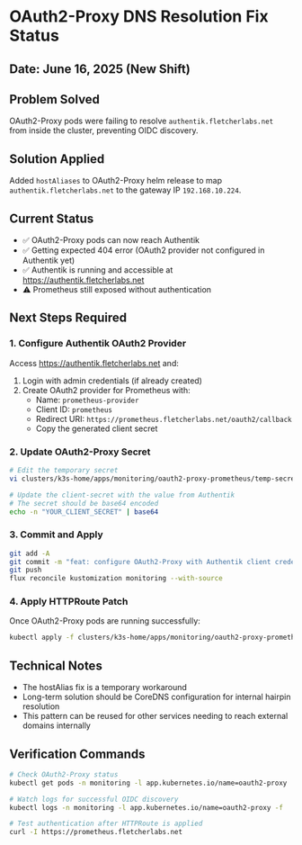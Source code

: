 # OAuth2-Proxy DNS Resolution Fix Status

## Date: June 16, 2025 (New Shift)

## Problem Solved
OAuth2-Proxy pods were failing to resolve `authentik.fletcherlabs.net` from inside the cluster, preventing OIDC discovery.

## Solution Applied
Added `hostAliases` to OAuth2-Proxy helm release to map `authentik.fletcherlabs.net` to the gateway IP `192.168.10.224`.

## Current Status
- ✅ OAuth2-Proxy pods can now reach Authentik
- ✅ Getting expected 404 error (OAuth2 provider not configured in Authentik yet)
- ✅ Authentik is running and accessible at https://authentik.fletcherlabs.net
- ⚠️ Prometheus still exposed without authentication

## Next Steps Required

### 1. Configure Authentik OAuth2 Provider
Access https://authentik.fletcherlabs.net and:
1. Login with admin credentials (if already created)
2. Create OAuth2 provider for Prometheus with:
   - Name: `prometheus-provider`
   - Client ID: `prometheus`
   - Redirect URI: `https://prometheus.fletcherlabs.net/oauth2/callback`
   - Copy the generated client secret

### 2. Update OAuth2-Proxy Secret
```bash
# Edit the temporary secret
vi clusters/k3s-home/apps/monitoring/oauth2-proxy-prometheus/temp-secret.yaml

# Update the client-secret with the value from Authentik
# The secret should be base64 encoded
echo -n "YOUR_CLIENT_SECRET" | base64
```

### 3. Commit and Apply
```bash
git add -A
git commit -m "feat: configure OAuth2-Proxy with Authentik client credentials"
git push
flux reconcile kustomization monitoring --with-source
```

### 4. Apply HTTPRoute Patch
Once OAuth2-Proxy pods are running successfully:
```bash
kubectl apply -f clusters/k3s-home/apps/monitoring/oauth2-proxy-prometheus/prometheus-httproute-patch.yaml
```

## Technical Notes
- The hostAlias fix is a temporary workaround
- Long-term solution should be CoreDNS configuration for internal hairpin resolution
- This pattern can be reused for other services needing to reach external domains internally

## Verification Commands
```bash
# Check OAuth2-Proxy status
kubectl get pods -n monitoring -l app.kubernetes.io/name=oauth2-proxy

# Watch logs for successful OIDC discovery
kubectl logs -n monitoring -l app.kubernetes.io/name=oauth2-proxy -f

# Test authentication after HTTPRoute is applied
curl -I https://prometheus.fletcherlabs.net
```